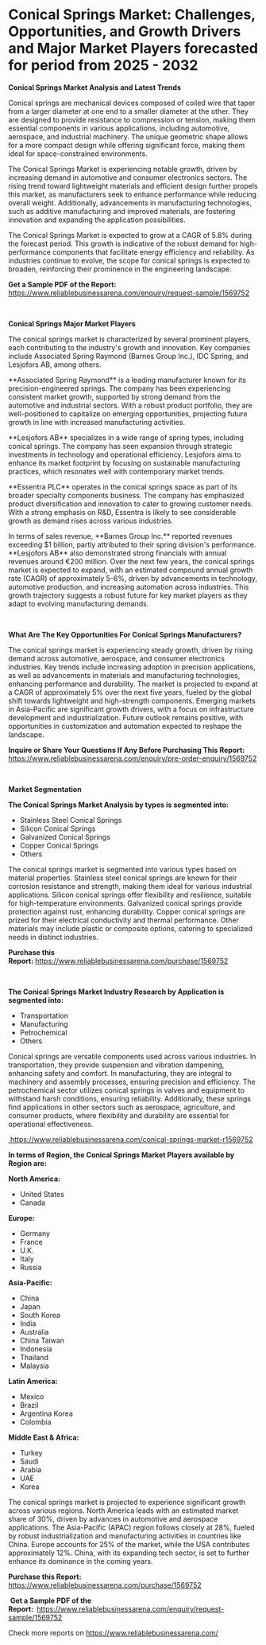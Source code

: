 <p><h1>Conical Springs Market: Challenges, Opportunities, and Growth Drivers and Major Market Players forecasted for period from 2025 - 2032</h1></p><p><strong>Conical Springs Market Analysis and Latest Trends</strong></p>
<p><p>Conical springs are mechanical devices composed of coiled wire that taper from a larger diameter at one end to a smaller diameter at the other. They are designed to provide resistance to compression or tension, making them essential components in various applications, including automotive, aerospace, and industrial machinery. The unique geometric shape allows for a more compact design while offering significant force, making them ideal for space-constrained environments.</p><p>The Conical Springs Market is experiencing notable growth, driven by increasing demand in automotive and consumer electronics sectors. The rising trend toward lightweight materials and efficient design further propels this market, as manufacturers seek to enhance performance while reducing overall weight. Additionally, advancements in manufacturing technologies, such as additive manufacturing and improved materials, are fostering innovation and expanding the application possibilities.</p><p>The Conical Springs Market is expected to grow at a CAGR of 5.8% during the forecast period. This growth is indicative of the robust demand for high-performance components that facilitate energy efficiency and reliability. As industries continue to evolve, the scope for conical springs is expected to broaden, reinforcing their prominence in the engineering landscape.</p></p>
<p><strong>Get a Sample PDF of the Report:&nbsp;</strong> <a href="https://www.reliablebusinessarena.com/enquiry/request-sample/1569752?utm_campaign=3457&utm_medium=2&utm_source=Github&utm_content=ia&utm_term=25032025&utm_id=conical-springs">https://www.reliablebusinessarena.com/enquiry/request-sample/1569752</a></p>
<p>&nbsp;</p>
<p><strong>Conical Springs Major Market Players</strong></p>
<p><p>The conical springs market is characterized by several prominent players, each contributing to the industry's growth and innovation. Key companies include Associated Spring Raymond (Barnes Group Inc.), IDC Spring, and Lesjofors AB, among others.</p><p>**Associated Spring Raymond** is a leading manufacturer known for its precision-engineered springs. The company has been experiencing consistent market growth, supported by strong demand from the automotive and industrial sectors. With a robust product portfolio, they are well-positioned to capitalize on emerging opportunities, projecting future growth in line with increased manufacturing activities.</p><p>**Lesjofors AB** specializes in a wide range of spring types, including conical springs. The company has seen expansion through strategic investments in technology and operational efficiency. Lesjofors aims to enhance its market footprint by focusing on sustainable manufacturing practices, which resonates well with contemporary market trends.</p><p>**Essentra PLC** operates in the conical springs space as part of its broader specialty components business. The company has emphasized product diversification and innovation to cater to growing customer needs. With a strong emphasis on R&D, Essentra is likely to see considerable growth as demand rises across various industries.</p><p>In terms of sales revenue, **Barnes Group Inc.** reported revenues exceeding $1 billion, partly attributed to their spring division's performance. **Lesjofors AB** also demonstrated strong financials with annual revenues around €200 million. Over the next few years, the conical springs market is expected to expand, with an estimated compound annual growth rate (CAGR) of approximately 5-6%, driven by advancements in technology, automotive production, and increasing automation across industries. This growth trajectory suggests a robust future for key market players as they adapt to evolving manufacturing demands.</p></p>
<p>&nbsp;</p>
<p><strong>What Are The Key Opportunities For Conical Springs Manufacturers?</strong></p>
<p><p>The conical springs market is experiencing steady growth, driven by rising demand across automotive, aerospace, and consumer electronics industries. Key trends include increasing adoption in precision applications, as well as advancements in materials and manufacturing technologies, enhancing performance and durability. The market is projected to expand at a CAGR of approximately 5% over the next five years, fueled by the global shift towards lightweight and high-strength components. Emerging markets in Asia-Pacific are significant growth drivers, with a focus on infrastructure development and industrialization. Future outlook remains positive, with opportunities in customization and automation expected to reshape the landscape.</p></p>
<p><strong>Inquire or Share Your Questions If Any Before Purchasing This Report:</strong> <a href="https://www.reliablebusinessarena.com/enquiry/pre-order-enquiry/1569752?utm_campaign=3457&utm_medium=2&utm_source=Github&utm_content=ia&utm_term=25032025&utm_id=conical-springs">https://www.reliablebusinessarena.com/enquiry/pre-order-enquiry/1569752</a></p>
<p>&nbsp;</p>
<p><strong>Market Segmentation</strong></p>
<p><strong>The Conical Springs Market Analysis by types is segmented into:</strong></p>
<p><ul><li>Stainless Steel Conical Springs</li><li>Silicon Conical Springs</li><li>Galvanized Conical Springs</li><li>Copper Conical Springs</li><li>Others</li></ul></p>
<p><p>The conical springs market is segmented into various types based on material properties. Stainless steel conical springs are known for their corrosion resistance and strength, making them ideal for various industrial applications. Silicon conical springs offer flexibility and resilience, suitable for high-temperature environments. Galvanized conical springs provide protection against rust, enhancing durability. Copper conical springs are prized for their electrical conductivity and thermal performance. Other materials may include plastic or composite options, catering to specialized needs in distinct industries.</p></p>
<p><strong>Purchase this Report:&nbsp;</strong><a href="https://www.reliablebusinessarena.com/purchase/1569752?utm_campaign=3457&utm_medium=2&utm_source=Github&utm_content=ia&utm_term=25032025&utm_id=conical-springs">https://www.reliablebusinessarena.com/purchase/1569752</a></p>
<p>&nbsp;</p>
<p><strong>The Conical Springs Market Industry Research by Application is segmented into:</strong></p>
<p><ul><li>Transportation</li><li>Manufacturing</li><li>Petrochemical</li><li>Others</li></ul></p>
<p><p>Conical springs are versatile components used across various industries. In transportation, they provide suspension and vibration dampening, enhancing safety and comfort. In manufacturing, they are integral to machinery and assembly processes, ensuring precision and efficiency. The petrochemical sector utilizes conical springs in valves and equipment to withstand harsh conditions, ensuring reliability. Additionally, these springs find applications in other sectors such as aerospace, agriculture, and consumer products, where flexibility and durability are essential for operational effectiveness.</p></p>
<p><a href="https://www.reliablebusinessarena.com/conical-springs-market-r1569752?utm_campaign=3457&utm_medium=2&utm_source=Github&utm_content=ia&utm_term=25032025&utm_id=conical-springs">&nbsp;https://www.reliablebusinessarena.com/conical-springs-market-r1569752</a></p>
<p><strong>In terms of Region, the Conical Springs Market Players available by Region are:</strong></p>
<p>
    <p> <strong> North America: </strong>
        <ul>
            <li>United States</li>
            <li>Canada</li>
        </ul>
        </p> 
    <p> <strong> Europe: </strong>
        <ul>
            <li>Germany</li>
            <li>France</li>
            <li>U.K.</li>
            <li>Italy</li>
            <li>Russia</li>
        </ul>
        </p> 
    <p> <strong> Asia-Pacific: </strong>
        <ul>
            <li>China</li>
            <li>Japan</li>
            <li>South Korea</li>
            <li>India</li>
            <li>Australia</li>
            <li>China Taiwan</li>
            <li>Indonesia</li>
            <li>Thailand</li>
            <li>Malaysia</li>
        </ul>
        </p> 
    <p> <strong> Latin America: </strong>
        <ul>
            <li>Mexico</li>
            <li>Brazil</li>
            <li>Argentina Korea</li>
            <li>Colombia</li>
        </ul>
        </p> 
    <p> <strong> Middle East & Africa: </strong>
        <ul>
            <li>Turkey</li>
            <li>Saudi</li>
            <li>Arabia</li>
            <li>UAE</li>
            <li>Korea</li>
        </ul>
    </p>
    </p>
<p><p>The conical springs market is projected to experience significant growth across various regions. North America leads with an estimated market share of 30%, driven by advances in automotive and aerospace applications. The Asia-Pacific (APAC) region follows closely at 28%, fueled by robust industrialization and manufacturing activities in countries like China. Europe accounts for 25% of the market, while the USA contributes approximately 12%. China, with its expanding tech sector, is set to further enhance its dominance in the coming years.</p></p>
<p><strong>Purchase this Report: </strong><a href="https://www.reliablebusinessarena.com/purchase/1569752?utm_campaign=3457&utm_medium=2&utm_source=Github&utm_content=ia&utm_term=25032025&utm_id=conical-springs">https://www.reliablebusinessarena.com/purchase/1569752</a></p>
<p>&nbsp;<strong>Get a Sample PDF of the Report:&nbsp;&nbsp;</strong><a href="https://www.reliablebusinessarena.com/enquiry/request-sample/1569752?utm_campaign=3457&utm_medium=2&utm_source=Github&utm_content=ia&utm_term=25032025&utm_id=conical-springs">https://www.reliablebusinessarena.com/enquiry/request-sample/1569752</a></p>
<p><strong></strong></p>
<p>Check more reports on <a href="https://www.reliablebusinessarena.com/?utm_campaign=3457&utm_medium=2&utm_source=Github&utm_content=ia&utm_term=25032025&utm_id=conical-springs">https://www.reliablebusinessarena.com/</a></p>